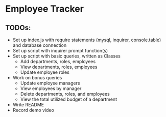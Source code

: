 # Employee Tracker

## TODOs:
- Set up index.js with require statements (mysql, inquirer, console.table) and database connection
- Set up script with inquirer prompt function(s)
- Set up script with basic queries, written as Classes
    * Add departments, roles, employees
    * View departments, roles, employees
    * Update employee roles
- Work on bonus queries
    * Update employee managers
    * View employees by manager
    * Delete departments, roles, and employees
    * View the total utilized budget of a department
- Write README
- Record demo video
